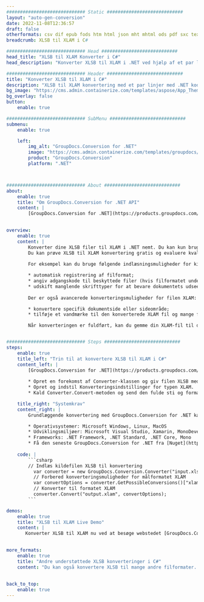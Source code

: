 ```yaml
---
############################# Static ############################
layout: "auto-gen-conversion"
date: 2022-11-08T12:36:57
draft: false
otherformats: csv dif epub fods htm html json mht mhtml ods pdf sxc tex tsv xlam xls xlsb xlsm xlsx xlt xltm xltx xml xps
breadcrumb: XLSB til XLAM i C#

############################# Head ############################
head_title: "XLSB til XLAM Konverter i C#"
head_description: "Konverter XLSB til XLAM i .NET ved hjælp af et par linjer kode. Brug GroupDocs Document Conversion API til at konvertere over 160 filformater."

############################# Header ############################
title: "Konverter XLSB til XLAM i C#"
description: "XLSB til XLAM konvertering med et par linjer med .NET kode"
bg_image: "https://cms.admin.containerize.com/templates/aspose/App_Themes/V3/images/bg/header1.png"
bg_overlay: false
button:
    enable: true

############################# SubMenu ############################
submenu:
    enable: true

    left:
        img_alt: "GroupDocs.Conversion for .NET"
        image: "https://cms.admin.containerize.com/templates/groupdocs/images/product-logos/90x90-noborder/groupdocs-conversion-net.png"
        product: "GroupDocs.Conversion"
        platform: ".NET"



############################# About ############################
about:
    enable: true
    title: "Om GroupDocs.Conversion for .NET API"
    content: |
        [GroupDocs.Conversion for .NET](https://products.groupdocs.com/conversion/net/) kan bruges til at konvertere Microsoft Word, Excel, PowerPoint, PDF, Visio og andre formater. GroupDocs.Conversion er en selvstændig API, der er velegnet til back-end og interne systemer, hvor høj ydeevne er påkrævet. Det afhænger ikke af nogen software som Microsoft eller Open Office.
    

overview:
    enable: true
    content: |
        Konverter dine XLSB filer til XLAM i .NET nemt. Du kan kun bruge et par C# kodelinjer i enhver platform efter eget valg, såsom - Windows, Linux, macOS.
        Du kan prøve XLSB til XLAM konvertering gratis og evaluere kvaliteten af ​​konverteringsresultaterne. Sammen med simple filkonverteringsscenarier kan du prøve mere avancerede muligheder for at indlæse kilden XLSB fil og for at gemme output XLAM resultat. 
        
        For eksempel kan du bruge følgende indlæsningsmuligheder for kilden XLSB:

        * automatisk registrering af filformat;
        * angiv adgangskode til beskyttede filer (hvis filformatet understøtter det);
        * udskift manglende skrifttyper for at bevare dokumentets udseende.
        
        Der er også avancerede konverteringsmuligheder for filen XLAM:

        * konvertere specifik dokumentside eller sideområde;
        * tilføje et vandmærke til den konverterede XLAM fil og mange flere.

        Når konverteringen er fuldført, kan du gemme din XLAM-fil til den lokale filsti eller ethvert tredjepartslager som FTP, Amazon S3, Google Drive, Dropbox osv. Bemærk venligst - for at konvertere XLSB til {{ TO}} er der ikke behov for yderligere software installeret - som MS Office, Open Office, Adobe Acrobat Reader osv.


############################# Steps ############################
steps:
    enable: true
    title_left: "Trin til at konvertere XLSB til XLAM i C#"
    content_left: |
        [GroupDocs.Conversion for .NET](https://products.groupdocs.com/conversion/net/) gør det nemt for udviklere at konvertere en XLSB fil til XLAM med et par linjer kode.
        
        * Opret en forekomst af Converter-klassen og giv filen XLSB med den fulde sti
        * Opret og indstil Konverteringsindstillinger for typen XLAM.
        * Kald Converter.Convert-metoden og send den fulde sti og format (XLAM) som en parameter

    title_right: "Systemkrav"
    content_right: |
        Grundlæggende konvertering med GroupDocs.Conversion for .NET kan udføres med nogle få enkle trin. Vores API'er understøttes på alle større platforme og operativsystemer. Før du udfører koden nedenfor, skal du sørge for, at du har følgende forudsætninger installeret på dit system.

        * Operativsystemer: Microsoft Windows, Linux, MacOS
        * Udviklingsmiljøer: Microsoft Visual Studio, Xamarin, MonoDevelop
        * Frameworks: .NET Framework, .NET Standard, .NET Core, Mono
        * Få den seneste GroupDocs.Conversion for .NET fra [Nuget](https://www.nuget.org/packages/groupdocs.conversion)
         
    code: |
        ```csharp    
        // Indlæs kildefilen XLSB til konvertering
          var converter = new GroupDocs.Conversion.Converter("input.xlsb");
          // Forbered konverteringsmuligheder for målformatet XLAM
          var convertOptions = converter.GetPossibleConversions()["xlam"].ConvertOptions;
          // Konverter til formatet XLAM
          converter.Convert("output.xlam", convertOptions);
        ```

demos:
    enable: true
    title: "XLSB til XLAM Live Demo"
    content: |
       Konverter XLSB til XLAM nu ved at besøge webstedet [GroupDocs.Conversion App](https://products.groupdocs.app/conversion/family). Online demo har følgende fordele
          

more_formats:
    enable: true
    title: "Andre understøttede XLSB konverteringer i C#"
    content: "Du kan også konvertere XLSB til mange andre filformater. Se venligst listen nedenfor."
       
       
back_to_top:
    enable: true
---
```

